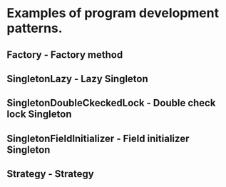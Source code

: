 # Examples of program development patterns.

## Factory - Factory method

## SingletonLazy - Lazy Singleton

## SingletonDoubleCkeckedLock - Double check lock Singleton

## SingletonFieldInitializer - Field initializer Singleton

## Strategy - Strategy
